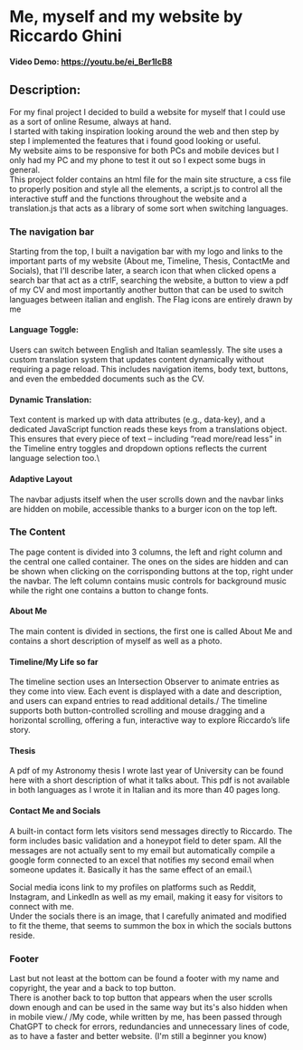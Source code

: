 # Me, myself and my website by Riccardo Ghini
#### Video Demo:  <https://youtu.be/ei_Ber1lcB8>
## Description:

For my final project I decided to build a website for myself that I could use as a sort of online Resume, always at hand.\
I started with taking inspiration looking around the web and then step by step I implemented the features that i found good looking or useful.\
My website aims to be responsive for both PCs and mobile devices but I only had my PC and my phone to test it out so I expect some bugs in general.\
This project folder contains an html file for the main site structure, a css file to properly position and style all the elements, a script.js to control all the interactive stuff and the functions throughout the website and a translation.js that acts as a library of some sort when switching languages.

### The navigation bar
Starting from the top, I built a navigation bar with my logo and links to the important parts of my website (About me, Timeline, Thesis, ContactMe and Socials), that I'll describe later, a search icon that when clicked opens a search bar that act as a ctrlF, searching the website, a button to view a pdf of my CV and most importantly another button that can be used to switch languages between italian and english. The Flag icons are entirely drawn by me
#### Language Toggle:
Users can switch between English and Italian seamlessly. The site uses a custom translation system that updates content dynamically without requiring a page reload. This includes navigation items, body text, buttons, and even the embedded documents such as the CV.

#### Dynamic Translation:
Text content is marked up with data attributes (e.g., data-key), and a dedicated JavaScript function reads these keys from a translations object. This ensures that every piece of text – including “read more/read less” in the Timeline entry toggles and dropdown options reflects the current language selection too.\

#### Adaptive Layout
The navbar adjusts itself when the user scrolls down and the navbar links are hidden on mobile, accessible thanks to a burger icon on the top left.

### The Content
The page content is divided into 3 columns, the left and right column and the central one called container. The ones on the sides are hidden and can be shown when clicking on the corrisponding buttons at the top, right under the navbar. The left column contains music controls for background music while the right one contains a button to change fonts.
#### About Me
The main content is divided in sections, the first one is called About Me and contains a short description of myself as well as a photo.
#### Timeline/My Life so far
The timeline section uses an Intersection Observer to animate entries as they come into view. Each event is displayed with a date and description, and users can expand entries to read additional details./
The timeline supports both button-controlled scrolling and mouse dragging and a horizontal scrolling, offering a fun, interactive way to explore Riccardo’s life story.
#### Thesis
A pdf of my Astronomy thesis I wrote last year of University can be found here with a short description of what it talks about. This pdf is not available in both languages as I wrote it in Italian and its more than 40 pages long.
#### Contact Me and Socials
A built-in contact form lets visitors send messages directly to Riccardo. The form includes basic validation and a honeypot field to deter spam.
All the messages are not actually sent to my email but automatically compile a google form connected to an excel that notifies my second email when someone updates it. Basically it has the same effect of an email.\

Social media icons link to my profiles on platforms such as Reddit, Instagram, and LinkedIn as well as my email, making it easy for visitors to connect with me.\
Under the socials there is an image, that I carefully animated and modified to fit the theme, that seems to summon the box in which the socials buttons reside.

### Footer
Last but not least at the bottom can be found a footer with my name and copyright, the year and a back to top button.\
There is another back to top button that appears when the user scrolls down enough and can be used in the same way but its's also hidden when in mobile view./
/My code, while written by me, has been passed through ChatGPT to check for errors, redundancies and unnecessary lines of code, as to have a faster and better website. (I'm still a beginner you know)
